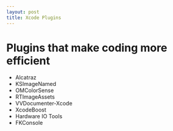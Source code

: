 ```yaml
---
layout: post
title: Xcode Plugins
---
```


# Plugins that make coding more efficient
* Alcatraz
* KSImageNamed
* OMColorSense
* RTImageAssets
* VVDocumenter-Xcode
* XcodeBoost
* Hardware IO Tools
* FKConsole

